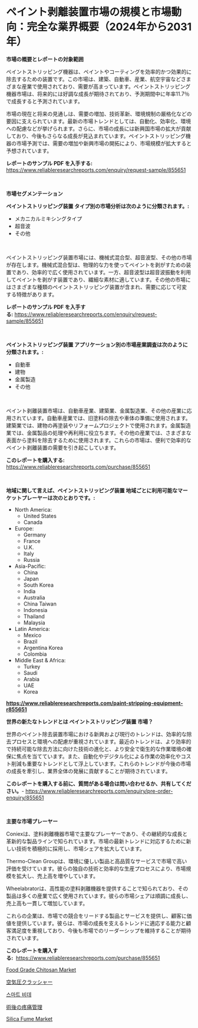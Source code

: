 <p><h1>ペイント剥離装置市場の規模と市場動向：完全な業界概要（2024年から2031年）</h1></p><p><strong>市場の概要とレポートの対象範囲</strong></p>
<p><p>ペイントストリッピング機器は、ペイントやコーティングを効率的かつ効果的に除去するための装置です。この市場は、建築、自動車、産業、航空宇宙などさまざまな産業で使用されており、需要が高まっています。ペイントストリッピング機器市場は、将来的には好調な成長が期待されており、予測期間中に年率11.7％で成長すると予測されています。</p><p>市場の現在と将来の見通しは、需要の増加、技術革新、環境規制の厳格化などの要因に支えられています。最新の市場トレンドとしては、自動化、効率化、環境への配慮などが挙げられます。さらに、市場の成長には新興国市場の拡大が貢献しており、今後もさらなる成長が見込まれています。ペイントストリッピング機器の市場予測では、需要の増加や新興市場の開拓により、市場規模が拡大すると予想されています。</p></p>
<p><strong>レポートのサンプル PDF を入手する:</strong> <a href="https://www.reliableresearchreports.com/enquiry/request-sample/855651">https://www.reliableresearchreports.com/enquiry/request-sample/855651</a></p>
<p>&nbsp;</p>
<p><strong>市場セグメンテーション</strong></p>
<p><strong>ペイントストリッピング装置 タイプ別の市場分析は次のように分類されます。:</strong></p>
<p><ul><li>メカニカルミキシングタイプ</li><li>超音波</li><li>その他</li></ul></p>
<p>&nbsp;</p>
<p><p>ペイントストリッピング装置市場には、機械式混合型、超音波型、その他の市場が存在します。機械式混合型は、物理的な力を使ってペイントを剥がすための装置であり、効率的で広く使用されています。一方、超音波型は超音波振動を利用してペイントを剥がす装置であり、繊細な素材に適しています。その他の市場にはさまざまな種類のペイントストリッピング装置が含まれ、需要に応じて可変する特徴があります。</p></p>
<p><strong>レポートのサンプル PDF を入手する:</strong>&nbsp;<a href="https://www.reliableresearchreports.com/enquiry/request-sample/855651">https://www.reliableresearchreports.com/enquiry/request-sample/855651</a></p>
<p>&nbsp;</p>
<p><strong> ペイントストリッピング装置 アプリケーション別の市場産業調査は次のように分類されます。:</strong></p>
<p><ul><li>自動車</li><li>建物</li><li>金属製造</li><li>その他</li></ul></p>
<p>&nbsp;</p>
<p><p>ペイント剥離装置市場は、自動車産業、建築業、金属製造業、その他の産業に応用されています。自動車産業では、旧塗料の除去や車体の準備に使用されます。建築業では、建物の再塗装やリフォームプロジェクトで使用されます。金属製造業では、金属製品の処理や再利用に役立ちます。その他の産業では、さまざまな表面から塗料を除去するために使用されます。これらの市場は、便利で効率的なペイント剥離装置の需要を引き起こしています。</p></p>
<p><strong>このレポートを購入する:</strong>&nbsp; <a href="https://www.reliableresearchreports.com/purchase/855651">https://www.reliableresearchreports.com/purchase/855651</a></p>
<p>&nbsp;</p>
<p><strong>地域に関して言えば、ペイントストリッピング装置 地域ごとに利用可能なマーケットプレーヤーは次のとおりです。:</strong></p>
<p><ul>
    <li>
        North America:
        <ul>
            <li>United States</li>
            <li>Canada</li>
        </ul>
    </li>
    <li>
        Europe:
        <ul>
            <li>Germany</li>
            <li>France</li>
            <li>U.K.</li>
            <li>Italy</li>
            <li>Russia</li>
        </ul>
    </li>
    <li>
        Asia-Pacific:
        <ul>
            <li>China</li>
            <li>Japan</li>
            <li>South Korea</li>
            <li>India</li>
            <li>Australia</li>
            <li>China Taiwan</li>
            <li>Indonesia</li>
            <li>Thailand</li>
            <li>Malaysia</li>
        </ul>
    </li>
    <li>
        Latin America:
        <ul>
            <li>Mexico</li>
            <li>Brazil</li>
            <li>Argentina Korea</li>
            <li>Colombia</li>
        </ul>
    </li>
    <li>
        Middle East & Africa:
        <ul>
            <li>Turkey</li>
            <li>Saudi</li>
            <li>Arabia</li>
            <li>UAE</li>
            <li>Korea</li>
        </ul>
    </li>
    </ul></p>
<p><strong><a href="https://www.reliableresearchreports.com/paint-stripping-equipment-r855651">https://www.reliableresearchreports.com/paint-stripping-equipment-r855651</a></strong>&nbsp;</p>
<p><strong>世界の新たなトレンドとは ペイントストリッピング装置 市場？</strong></p>
<p><p>世界のペイント除去装置市場における新興および現行のトレンドは、効率的な除去プロセスと環境への配慮が重視されています。最近のトレンドは、より効率的で持続可能な除去方法に向けた技術の進化と、より安全で衛生的な作業環境の確保に焦点を当てています。また、自動化やデジタル化による作業の効率化やコスト削減も重要なトレンドとして浮上しています。これらのトレンドが今後の市場の成長を牽引し、業界全体の発展に貢献することが期待されています。</p></p>
<p><strong>このレポートを購入する前に、質問がある場合は問い合わせるか、共有してください。</strong>- <a href="https://www.reliableresearchreports.com/enquiry/pre-order-enquiry/855651">https://www.reliableresearchreports.com/enquiry/pre-order-enquiry/855651</a></p>
<p>&nbsp;</p>
<p><strong>主要な市場プレーヤー</strong></p>
<p><p>Coniexは、塗料剥離機器市場で主要なプレーヤーであり、その継続的な成長と革新的な製品ラインで知られています。市場の最新トレンドに対応するために新しい技術を積極的に採用し、市場シェアを拡大しています。</p><p>Thermo-Clean Groupは、環境に優しい製品と高品質なサービスで市場で高い評価を受けています。彼らの独自の技術と効率的な生産プロセスにより、市場規模を拡大し、売上高を増やしています。</p><p>Wheelabratorは、高性能の塗料剥離機器を提供することで知られており、その製品は多くの産業で広く使用されています。彼らの市場シェアは順調に成長し、売上高も一貫して増加しています。</p><p>これらの企業は、市場での競合をリードする製品とサービスを提供し、顧客に価値を提供しています。彼らは、市場の成長を支えるトレンドに適応する能力と顧客満足度を重視しており、今後も市場でのリーダーシップを維持することが期待されています。</p></p>
<p><strong>このレポートを購入する:</strong>&nbsp;&nbsp;<a href="https://www.reliableresearchreports.com/purchase/855651">https://www.reliableresearchreports.com/purchase/855651</a></p>
<p><p><a href="https://github.com/dringals/Market-Research-Report-List-3/blob/main/food-grade-chitosan-market.md">Food Grade Chitosan Market</a></p><p><a href="https://github.com/dandier2003/Market-Research-Report-List-1/blob/main/762179019803.md">空気圧クラッシャー</a></p><p><a href="https://github.com/vdhdwjyp90142/Market-Research-Report-List-1/blob/main/943298018199.md">스마트 비데</a></p><p><a href="https://github.com/sghwr779811674/Market-Research-Report-List-1/blob/main/516828719802.md">術後の疼痛管理</a></p><p><a href="https://issuu.com/reportprime-2/docs/silica-fume-market-size-2030.pptx">Silica Fume Market</a></p></p>